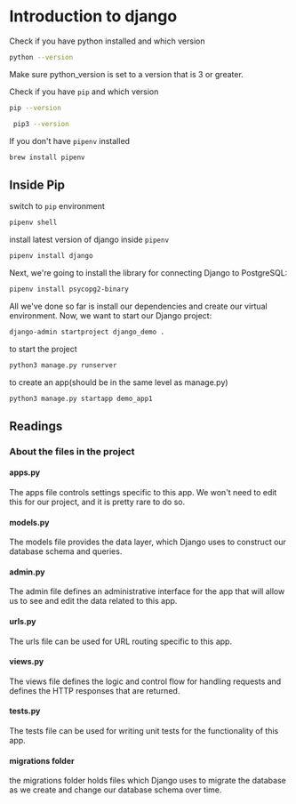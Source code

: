 # Introduction to django
Check if you have python installed and which version
```bash
python --version
```
Make sure python_version is set to a version that is 3 or greater.

Check if you have `pip` and which version
```bash
pip --version 
```
```bash
 pip3 --version
```
If you don't have `pipenv` installed
```bash
brew install pipenv
```

## Inside Pip
switch to `pip` environment
```bash
pipenv shell
```
install latest version of django inside `pipenv`
```bash
pipenv install django
```

Next, we're going to install the library for connecting Django to PostgreSQL:
```bash
pipenv install psycopg2-binary

```
All we've done so far is install our dependencies and create our virtual environment. Now, we want to start our Django project:

```bash
django-admin startproject django_demo .
```

to start the project
```bash
python3 manage.py runserver
```

to create an app(should be in the same level as manage.py)
```bash
python3 manage.py startapp demo_app1
```

## Readings
### About the files in the project
#### apps.py
The apps file controls settings specific to this app.
We won't need to edit this for our project, and it is pretty rare to do so.
#### models.py
The models file provides the data layer, which Django uses to construct our database schema and queries. 
#### admin.py
The admin file defines an administrative interface for the app that will allow us to see and edit the data related to this app.
#### urls.py
The urls file can be used for URL routing specific to this app.
#### views.py
The views file defines the logic and control flow for handling requests and defines the HTTP responses that are returned.
#### tests.py
The tests file can be used for writing unit tests for the functionality of this app. 
#### migrations folder
the migrations folder holds files which Django uses to migrate the database as we create and change our database schema over time.